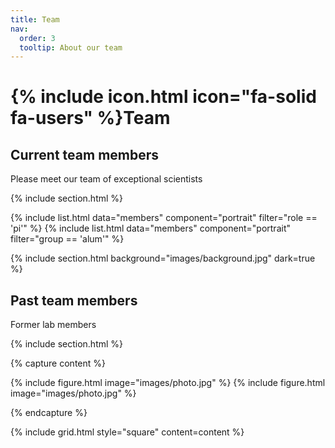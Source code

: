 ```yaml
---
title: Team
nav:
  order: 3
  tooltip: About our team
---
```


# {% include icon.html icon="fa-solid fa-users" %}Team

## Current team members 

Please meet our team of exceptional scientists

{% include section.html %}

{% include list.html data="members" component="portrait" filter="role == 'pi'" %}
{% include list.html data="members" component="portrait" filter="group == 'alum'" %}

{% include section.html background="images/background.jpg" dark=true %}

## Past team members 

Former lab members

{% include section.html %}

{% capture content %}

{% include figure.html image="images/photo.jpg" %}
{% include figure.html image="images/photo.jpg" %}

{% endcapture %}

{% include grid.html style="square" content=content %}
